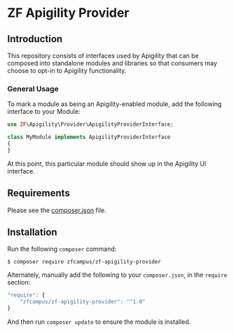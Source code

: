 ZF Apigility Provider
=====================

Introduction
------------

This repository consists of interfaces used by Apigility that can be composed
into standalone modules and libraries so that consumers may choose to opt-in to
Apigility functionality.

### General Usage

To mark a module as being an Apigility-enabled module, add the following
interface to your Module:

```php
use ZF\Apigility\Provider\ApigilityProviderInterface;

class MyModule implements ApigilityProviderInterface
{
}
```

At this point, this particular module should show up in the Apigility UI interface.

Requirements
------------
  
Please see the [composer.json](https://github.com/zfcampus/zf-apigility-provider/tree/master/composer.json) file.

Installation
------------

Run the following `composer` command:

```console
$ composer require zfcampus/zf-apigility-provider
```

Alternately, manually add the following to your `composer.json`, in the `require` section:

```javascript
"require": {
    "zfcampus/zf-apigility-provider": "^1.0"
}
```

And then run `composer update` to ensure the module is installed.
